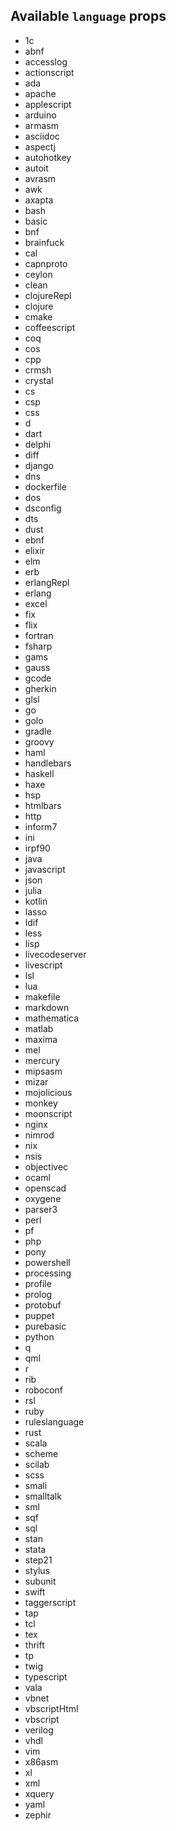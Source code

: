 ## Available `language` props 
* 1c
* abnf
* accesslog
* actionscript
* ada
* apache
* applescript
* arduino
* armasm
* asciidoc
* aspectj
* autohotkey
* autoit
* avrasm
* awk
* axapta
* bash
* basic
* bnf
* brainfuck
* cal
* capnproto
* ceylon
* clean
* clojureRepl
* clojure
* cmake
* coffeescript
* coq
* cos
* cpp
* crmsh
* crystal
* cs
* csp
* css
* d
* dart
* delphi
* diff
* django
* dns
* dockerfile
* dos
* dsconfig
* dts
* dust
* ebnf
* elixir
* elm
* erb
* erlangRepl
* erlang
* excel
* fix
* flix
* fortran
* fsharp
* gams
* gauss
* gcode
* gherkin
* glsl
* go
* golo
* gradle
* groovy
* haml
* handlebars
* haskell
* haxe
* hsp
* htmlbars
* http
* inform7
* ini
* irpf90
* java
* javascript
* json
* julia
* kotlin
* lasso
* ldif
* less
* lisp
* livecodeserver
* livescript
* lsl
* lua
* makefile
* markdown
* mathematica
* matlab
* maxima
* mel
* mercury
* mipsasm
* mizar
* mojolicious
* monkey
* moonscript
* nginx
* nimrod
* nix
* nsis
* objectivec
* ocaml
* openscad
* oxygene
* parser3
* perl
* pf
* php
* pony
* powershell
* processing
* profile
* prolog
* protobuf
* puppet
* purebasic
* python
* q
* qml
* r
* rib
* roboconf
* rsl
* ruby
* ruleslanguage
* rust
* scala
* scheme
* scilab
* scss
* smali
* smalltalk
* sml
* sqf
* sql
* stan
* stata
* step21
* stylus
* subunit
* swift
* taggerscript
* tap
* tcl
* tex
* thrift
* tp
* twig
* typescript
* vala
* vbnet
* vbscriptHtml
* vbscript
* verilog
* vhdl
* vim
* x86asm
* xl
* xml
* xquery
* yaml
* zephir